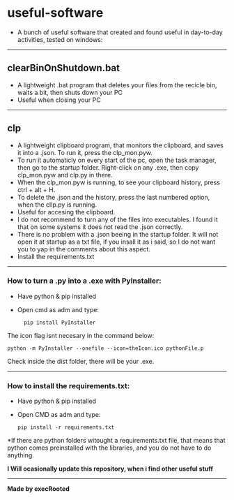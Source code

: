 # useful-software

 - A bunch of useful software that created and found useful in day-to-day activities, tested on windows:
------
## clearBinOnShutdown.bat

- A lightweight .bat program that deletes your files from the recicle bin, waits a bit, then shuts down your PC
- Useful when closing your PC

---

## clp

- A lightweight clipboard program, that monitors the clipboard, and saves it into a .json. To run it, press the clp_mon.pyw.
- To run it automaticly on every start of the pc, open the task manager, then go to the startup folder. Right-click on any .exe, then copy clp_mon.pyw and clp.py in there.
- When the clp_mon.pyw is running, to see your clipboard history, press ctrl + alt + H.
- To delete the .json and the history, press the last numbered option, when the cllp.py is running. 
- Useful for accesing the clipboard.
- I do not recommend to turn any of the files into executables. I found it that on some systems it does not read the .json correctly.
- There is no problem with a .json beeing in the startup folder. It will not open it at startup as a txt file, if you insall it as i said, so I do not want you to yap in the comments about this aspect.
- Install the requirements.txt
------

### How to turn a .py into a .exe with PyInstaller:
- Have python & pip installed
- Open cmd as adm and type:

  
		pip install PyInstaller

The icon flag isnt necesary in the command below: 


	python -m PyInstaller --onefile --icon=theIcon.ico pythonFile.p


Check inside the dist folder, there will be your .exe.

------

### How to install the requirements.txt:
  - Have python & pip installed
  - Open CMD as adm and type:

        pip install -r requirements.txt

*If there are python folders witought a requirements.txt file, that means that python comes preinstalled with the libraries, and you do not have to do anything.

**I Will ocasionally update this repository, when i find other useful stuff**

------

**Made by execRooted**

